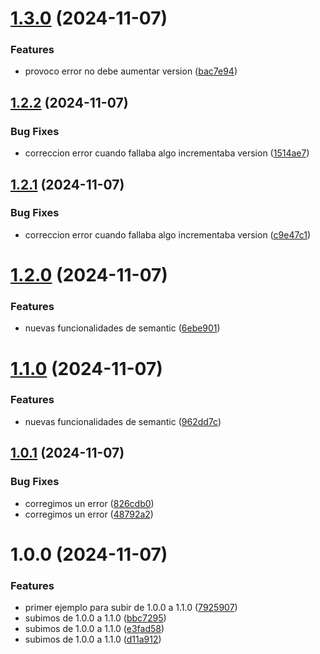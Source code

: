 # [1.3.0](https://github.com/titan85/semanticPlugin/compare/v1.2.2...v1.3.0) (2024-11-07)


### Features

* provoco error no debe aumentar version ([bac7e94](https://github.com/titan85/semanticPlugin/commit/bac7e94108c72fb4aecf57349a9a31a4839401b3))

## [1.2.2](https://github.com/titan85/semanticPlugin/compare/v1.2.1...v1.2.2) (2024-11-07)


### Bug Fixes

* correccion error cuando fallaba algo incrementaba version ([1514ae7](https://github.com/titan85/semanticPlugin/commit/1514ae77d4f92aeac1f51bc074b8c13462f17919))

## [1.2.1](https://github.com/titan85/semanticPlugin/compare/v1.2.0...v1.2.1) (2024-11-07)


### Bug Fixes

* correccion error cuando fallaba algo incrementaba version ([c9e47c1](https://github.com/titan85/semanticPlugin/commit/c9e47c1c68e58006bec2e8f3c8c1e2513dfb29a8))

# [1.2.0](https://github.com/titan85/semanticPlugin/compare/v1.1.0...v1.2.0) (2024-11-07)


### Features

* nuevas funcionalidades de semantic ([6ebe901](https://github.com/titan85/semanticPlugin/commit/6ebe901f36b60c96427b22d8ae0aa430a87488b0))

# [1.1.0](https://github.com/titan85/semanticPlugin/compare/v1.0.1...v1.1.0) (2024-11-07)


### Features

* nuevas funcionalidades de semantic ([962dd7c](https://github.com/titan85/semanticPlugin/commit/962dd7c9492eaadda102743b9dc6cffac1ee8305))

## [1.0.1](https://github.com/titan85/semanticPlugin/compare/v1.0.0...v1.0.1) (2024-11-07)


### Bug Fixes

* corregimos un error ([826cdb0](https://github.com/titan85/semanticPlugin/commit/826cdb0c1266adaeaea2c4259757e78e23d6a95c))
* corregimos un error ([48792a2](https://github.com/titan85/semanticPlugin/commit/48792a2b3977faaa41559d28d1c5b0c5b33a80ec))

# 1.0.0 (2024-11-07)


### Features

* primer ejemplo para subir de 1.0.0 a 1.1.0 ([7925907](https://github.com/titan85/semanticPlugin/commit/79259074fc39177b8e91330485cb88234e8b633d))
* subimos de 1.0.0 a 1.1.0 ([bbc7295](https://github.com/titan85/semanticPlugin/commit/bbc729560b1eecb534cd3cc77bb2f043e1f15aa2))
* subimos de 1.0.0 a 1.1.0 ([e3fad58](https://github.com/titan85/semanticPlugin/commit/e3fad589352f4796c4e78de6bbec802e1a340846))
* subimos de 1.0.0 a 1.1.0 ([d11a912](https://github.com/titan85/semanticPlugin/commit/d11a912a95a2e9e054e826d6d273924761d05b54))
